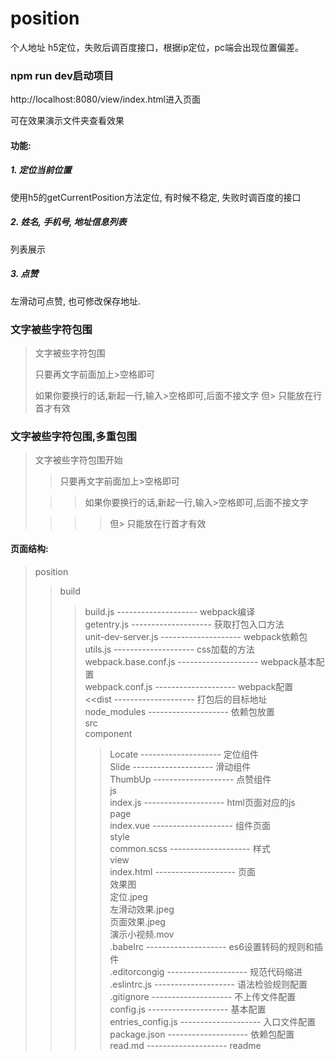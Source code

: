 # position
个人地址
h5定位，失败后调百度接口，根据ip定位，pc端会出现位置偏差。

### npm run dev启动项目
http://localhost:8080/view/index.html进入页面

可在效果演示文件夹查看效果

#### 功能:
##### 1. 定位当前位置
使用h5的getCurrentPosition方法定位, 有时候不稳定, 失败时调百度的接口
##### 2. 姓名, 手机号, 地址信息列表
列表展示
##### 3. 点赞
左滑动可点赞, 也可修改保存地址.

### 文字被些字符包围
> 文字被些字符包围
>
> 只要再文字前面加上>空格即可
>
> 如果你要换行的话,新起一行,输入>空格即可,后面不接文字
> 但> 只能放在行首才有效

### 文字被些字符包围,多重包围
> 文字被些字符包围开始
>
> > 只要再文字前面加上>空格即可
>
>  > > 如果你要换行的话,新起一行,输入>空格即可,后面不接文字
>
> > > > 但> 只能放在行首才有效

#### 页面结构:
>position  <br/>
>>build  <br/>
>>>build.js -------------------- webpack编译  <br/>
>>>getentry.js -------------------- 获取打包入口方法  <br/>
>>>unit-dev-server.js -------------------- webpack依赖包  <br/>
>>>utils.js -------------------- css加载的方法  <br/>
>>>webpack.base.conf.js -------------------- webpack基本配置  <br/>
>>>webpack.conf.js -------------------- webpack配置  <br/>
<<dist -------------------- 打包后的目标地址  <br/>
>>node_modules -------------------- 依赖包放置  <br/>
>>src  <br/>
>>>component  <br/>
>>>>Locate -------------------- 定位组件  <br/>
>>>>Slide -------------------- 滑动组件  <br/>
>>>>ThumbUp -------------------- 点赞组件  <br/>
>>>js  <br/>
>>>>index.js -------------------- html页面对应的js  <br/>
>>>page  <br/>
>>>>index.vue -------------------- 组件页面  <br/>
>>>style  <br/>
>>>>common.scss -------------------- 样式  <br/>
>>>view  <br/>
>>>>index.html -------------------- 页面  <br/>
>>效果图  <br/>
>>>定位.jpeg  <br/>
>>>左滑动效果.jpeg  <br/>
>>>页面效果.jpeg  <br/>
>>>演示小视频.mov  <br/>
>>.babelrc -------------------- es6设置转码的规则和插件  <br/>
>>.editorcongig -------------------- 规范代码缩进  <br/>
>>.eslintrc.js -------------------- 语法检验规则配置  <br/>
>>.gitignore -------------------- 不上传文件配置  <br/>
>>config.js -------------------- 基本配置  <br/>
>>entries_config.js -------------------- 入口文件配置  <br/>
>>package.json -------------------- 依赖包配置  <br/>
>>read.md -------------------- readme  <br/>




